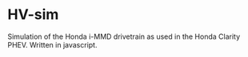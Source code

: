 # HV-sim
Simulation of the Honda i-MMD drivetrain as used in the Honda Clarity PHEV. Written in javascript.
